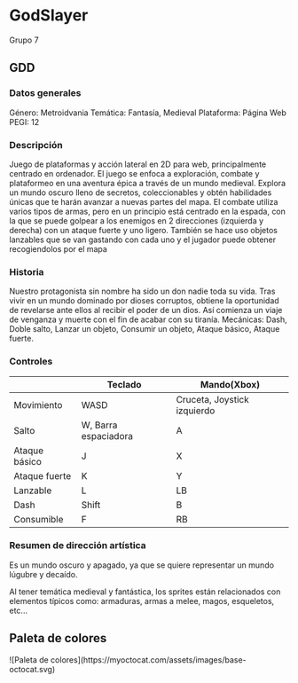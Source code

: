 # GodSlayer

Grupo 7

<h2>GDD</h2>

<h3>Datos generales</h3>

Género: Metroidvania
Temática: Fantasía, Medieval
Plataforma: Página Web
PEGI: 12

<h3>Descripción</h3>

Juego de plataformas y acción lateral en 2D para web, principalmente centrado en ordenador. El juego se enfoca a exploración, combate y plataformeo en una aventura épica a través de un mundo medieval. Explora un mundo oscuro lleno de secretos, coleccionables y obtén habilidades únicas que te harán avanzar a nuevas partes del mapa. El combate utiliza varios tipos de armas, pero en un principio está centrado en la espada, con la que se puede golpear a los enemigos en 2 direcciones (izquierda y derecha) con un ataque fuerte y uno ligero. También se hace uso objetos lanzables que se van gastando con cada uno y el jugador puede obtener recogiendolos por el mapa

<h3>Historia</h3>
Nuestro protagonista sin nombre ha sido un don nadie toda su vida. Tras vivir en un mundo dominado por dioses corruptos, obtiene la oportunidad de revelarse ante ellos al recibir el poder de un dios. Así comienza un viaje de venganza y muerte con el fin de acabar con su tiranía.
Mecánicas: Dash, Doble salto, Lanzar un objeto, Consumir un objeto, Ataque básico, Ataque fuerte.

<h3>Controles</h3>

|              |Teclado              |Mando(Xbox)                |
|--------------|---------------------|---------------------------|              
|Movimiento    | WASD                |Cruceta, Joystick izquierdo|
|Salto         | W, Barra espaciadora| A                         |
|Ataque básico | J                   | X                         |
|Ataque fuerte | K                   | Y                         |
|Lanzable      | L                   | LB                        |
|Dash          | Shift               | B                         |
|Consumible    | F                   | RB                        |

<h3>Resumen de dirección artística</h3>

Es un mundo oscuro y apagado, ya que se quiere representar un mundo lúgubre y decaído.

Al tener temática medieval y fantástica, los sprites están relacionados con elementos típicos como: armaduras, armas a melee, magos, esqueletos, etc...

<h2>Paleta de colores</h2>
![Paleta de colores](https://myoctocat.com/assets/images/base-octocat.svg)





